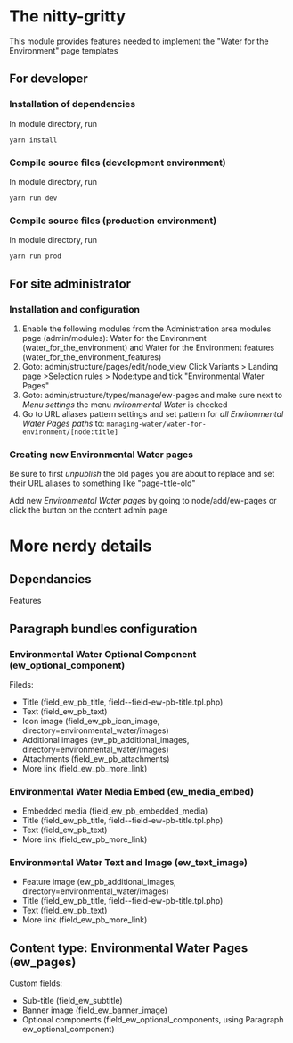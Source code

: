 # The nitty-gritty

This module provides features needed to implement the "Water for the Environment" page templates


## For developer
### Installation of dependencies
In module directory, run
``` 
yarn install
```
### Compile source files (development environment)
In module directory, run
``` 
yarn run dev
```
### Compile source files (production environment)
In module directory, run
``` 
yarn run prod
```
## For site administrator

### Installation and configuration
1. Enable the following modules from the Administration area modules page (admin/modules): Water for the Environment (water_for_the_environment)
 and Water for the Environment features (water_for_the_environment_features)
2. Goto: admin/structure/pages/edit/node_view
Click Variants > Landing page >Selection rules > Node:type and tick "Environmental Water Pages"
3. Goto: admin/structure/types/manage/ew-pages and make sure next to *Menu settings* the menu *nvironmental Water* is checked
4. Go to URL aliases pattern settings and set pattern for *all Environmental Water Pages paths* to:
```managing-water/water-for-environment/[node:title]```

### Creating new Environmental Water pages
Be sure to first *unpublish* the old pages you are about to replace and set their URL aliases to something like "page-title-old"

Add new *Environmental Water pages* by going to node/add/ew-pages or click the button on the content admin page

# More nerdy details
## Dependancies
Features

## Paragraph bundles configuration
### Environmental Water Optional Component (ew_optional_component)

Fileds:
* Title (field_ew_pb_title, field--field-ew-pb-title.tpl.php)
* Text (field_ew_pb_text)
* Icon image (field_ew_pb_icon_image, directory=environmental_water/images)
* Additional images (ew_pb_additional_images, directory=environmental_water/images)
* Attachments (field_ew_pb_attachments)
* More link (field_ew_pb_more_link)

### Environmental Water Media Embed (ew_media_embed)
* Embedded media (field_ew_pb_embedded_media)
* Title (field_ew_pb_title, field--field-ew-pb-title.tpl.php)
* Text (field_ew_pb_text)
* More link (field_ew_pb_more_link)

### Environmental Water Text and Image (ew_text_image)
* Feature image (ew_pb_additional_images, directory=environmental_water/images)
* Title (field_ew_pb_title, field--field-ew-pb-title.tpl.php)
* Text (field_ew_pb_text)
* More link (field_ew_pb_more_link)

## Content type: Environmental Water Pages (ew_pages)
Custom fields: 
* Sub-title (field_ew_subtitle)
* Banner image (field_ew_banner_image)
* Optional components	(field_ew_optional_components, using Paragraph ew_optional_component)
